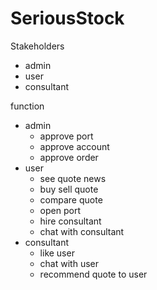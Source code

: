# SeriousStock

Stakeholders
- admin
- user
- consultant

function
- admin
  - approve port
  - approve account
  - approve order
- user
  - see quote news
  - buy sell quote
  - compare quote
  - open port
  - hire consultant
  - chat with consultant
- consultant
  - like user
  - chat with user
  - recommend quote to user
  
